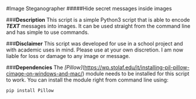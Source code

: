 #Image Steganographer
#####Hide secret messages inside images

###**Description**
This script is a simple Python3 script that is able to encode **_TEXT_** messages into images. It can be used straight from the command line and has simple to use commands.

###**Disclaimer**
This script was developed for use in a school project and with academic uses in mind. Please use at your own discretion. I am now liable for loss or damage to any image or message.

###**Dependencies**
The *[Pillow]*(https://wp.stolaf.edu/it/installing-pil-pillow-cimage-on-windows-and-mac/) module needs to be installed for this script to work. You can install the module right from command line using:
```
pip install Pillow
``` 